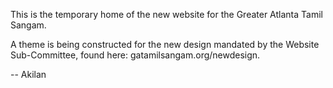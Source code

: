 This is the temporary home of the new website for the Greater Atlanta Tamil Sangam.

A theme is being constructed for the new design mandated by the Website Sub-Committee, found here: gatamilsangam.org/newdesign.

--
Akilan